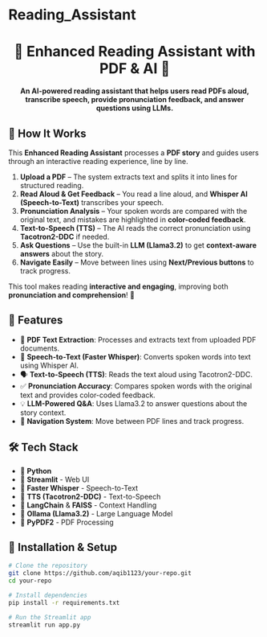 # Reading_Assistant
<h1 align="center">📖 Enhanced Reading Assistant with PDF & AI 🚀</h1>

<p align="center">
  <b>An AI-powered reading assistant that helps users read PDFs aloud, transcribe speech, provide pronunciation feedback, and answer questions using LLMs.</b>
</p>

<h2>📖 How It Works</h2>

<p>This <b>Enhanced Reading Assistant</b> processes a <b>PDF story</b> and guides users through an interactive reading experience, line by line.</p>

<ol>
  <li><b>Upload a PDF</b> – The system extracts text and splits it into lines for structured reading.</li>
  <li><b>Read Aloud & Get Feedback</b> – You read a line aloud, and <b>Whisper AI (Speech-to-Text)</b> transcribes your speech.</li>
  <li><b>Pronunciation Analysis</b> – Your spoken words are compared with the original text, and mistakes are highlighted in <b>color-coded feedback</b>.</li>
  <li><b>Text-to-Speech (TTS)</b> – The AI reads the correct pronunciation using <b>Tacotron2-DDC</b> if needed.</li>
  <li><b>Ask Questions</b> – Use the built-in <b>LLM (Llama3.2)</b> to get <b>context-aware answers</b> about the story.</li>
  <li><b>Navigate Easily</b> – Move between lines using <b>Next/Previous buttons</b> to track progress.</li>
</ol>

<p>This tool makes reading <b>interactive and engaging</b>, improving both <b>pronunciation and comprehension</b>! 🚀</p>


## 🌟 Features  
<ul>
  <li>📜 <b>PDF Text Extraction</b>: Processes and extracts text from uploaded PDF documents.</li>
  <li>🎤 <b>Speech-to-Text (Faster Whisper)</b>: Converts spoken words into text using Whisper AI.</li>
  <li>🗣️ <b>Text-to-Speech (TTS)</b>: Reads the text aloud using Tacotron2-DDC.</li>
  <li>✅ <b>Pronunciation Accuracy</b>: Compares spoken words with the original text and provides color-coded feedback.</li>
  <li>💡 <b>LLM-Powered Q&A</b>: Uses Llama3.2 to answer questions about the story context.</li>
  <li>🔁 <b>Navigation System</b>: Move between PDF lines and track progress.</li>
</ul>

## 🛠️ Tech Stack  
<ul>
  <li>🔹 <b>Python</b></li>
  <li>🔹 <b>Streamlit</b> - Web UI</li>
  <li>🔹 <b>Faster Whisper</b> - Speech-to-Text</li>
  <li>🔹 <b>TTS (Tacotron2-DDC)</b> - Text-to-Speech</li>
  <li>🔹 <b>LangChain</b> & <b>FAISS</b> - Context Handling</li>
  <li>🔹 <b>Ollama (Llama3.2)</b> - Large Language Model</li>
  <li>🔹 <b>PyPDF2</b> - PDF Processing</li>
</ul>

## 🚀 Installation & Setup  
```bash
# Clone the repository
git clone https://github.com/aqib1123/your-repo.git
cd your-repo

# Install dependencies
pip install -r requirements.txt

# Run the Streamlit app
streamlit run app.py

